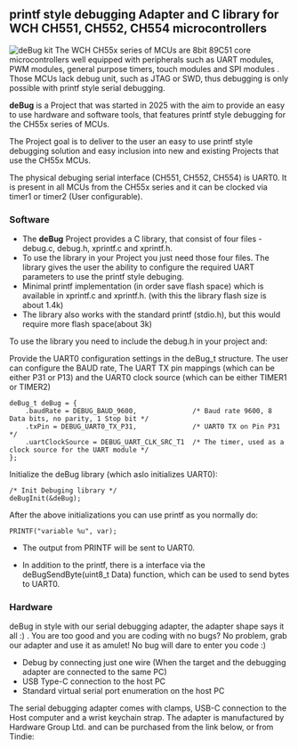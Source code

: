 ## printf style debugging Adapter and C library for WCH CH551, CH552, CH554 microcontrollers
![deBug kit](https://raw.githubusercontent.com/Irdroid/deBug/Hardware/Pictures/deBug1.jpg)
The WCH CH55x series of MCUs are 8bit 89C51 core microcontrollers well equipped with peripherals such as UART modules, PWM modules, general purpose timers, touch modules and SPI modules . Those MCUs lack debug unit, such as JTAG or SWD, thus debugging is only possible with printf style serial debugging.

**deBug** is a Project that was started in 2025 with the aim to provide an easy to use hardware and software tools, that features printf style debugging for the CH55x series of MCUs.

The Project goal is to deliver to the user an easy to use printf style debugging solution and easy inclusion into new and existing Projects that use the CH55x MCUs. 

The physical debuging serial interface (CH551, CH552, CH554) is UART0. It is present in all MCUs from the CH55x series and it can be clocked via timer1 or timer2 (User configurable).

### Software
- The **deBug** Project provides a C library, that consist of four files - debug.c, debug.h, xprintf.c and xprintf.h. 
- To use the library in your Project you just need those four files. The library gives the user the ability to configure the required UART parameters to use the printf style debuging. 
- Minimal printf implementation (in order save flash space) which is available in xprintf.c and xprintf.h. (with this the library flash size is about 1.4k)
- The library also works with the standard printf (stdio.h), but this would require more flash space(about 3k)


To use the library you need to include the debug.h in your project and:

Provide the UART0 configuration settings in the deBug_t structure. The user can configure the BAUD rate, The UART TX pin mappings (which can be either P31 or P13) and the UART0 clock source (which can be either TIMER1 or TIMER2) 
```
deBug_t deBug = {
    .baudRate = DEBUG_BAUD_9600,              /* Baud rate 9600, 8 Data bits, no parity, 1 Stop bit */
    .txPin = DEBUG_UART0_TX_P31,              /* UART0 TX on Pin P31 */
    .uartClockSource = DEBUG_UART_CLK_SRC_T1  /* The timer, used as a clock source for the UART module */
};
```

Initialize the deBug library (which aslo initializes UART0):
```
/* Init Debuging library */
deBugInit(&deBug);
```

After the above initializations you can use printf as you normally do:
```
PRINTF("variable %u", var);
```

- The output from PRINTF will be sent to UART0.

- In addition to the printf, there is a interface via the deBugSendByte(uint8_t Data) function, which can be used to send bytes to UART0.

### Hardware

deBug in style with our serial debugging adapter, the adapter shape says it all :) . You are too good and you are coding with no bugs? No problem, grab our adapter and use it as amulet! No bug will dare to enter you code :) 

- Debug by connecting just one wire (When the target and the debugging adapter are connected to the same PC)
- USB Type-C connection to the host PC
- Standard virtual serial port enumeration on the host PC

The serial debugging adapter comes with clamps, USB-C connection to the Host computer and a wrist keychain strap. The adapter is manufactured by Hardware Group Ltd. and can be purchased from the link below, or from Tindie:


